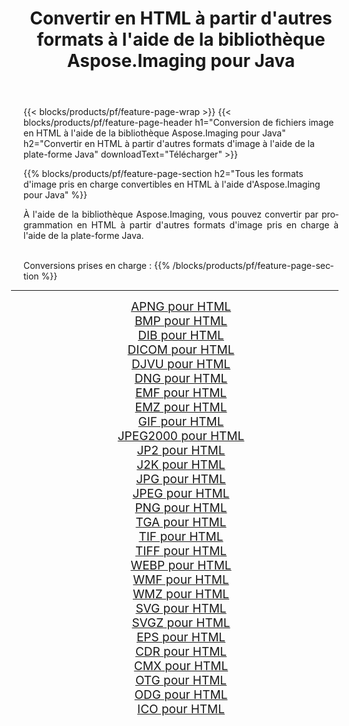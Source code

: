 ﻿---
title: Convertir en HTML à partir d'autres formats à l'aide de la bibliothèque Aspose.Imaging pour Java 
weight: 3920
url: /fr/java/conversion/to/html/ 
lang: fr
langdirlevel: 2
locales: zh-hans,ja,it,ru,de,es,fr,nl,id,lt,pl,pt,vi,tr,ko,zh-hant,ar,hi,th,sv,cs,uk,he
description: En utilisant Aspose.Imaging, vous pouvez convertir en HTML à partir d'autres formats en utilisant Java
---

{{< blocks/products/pf/feature-page-wrap >}}
{{< blocks/products/pf/feature-page-header h1="Conversion de fichiers image en HTML à l'aide de la bibliothèque Aspose.Imaging pour Java" h2="Convertir en HTML à partir d'autres formats d'image à l'aide de la plate-forme Java" downloadText="Télécharger" >}}


{{% blocks/products/pf/feature-page-section  h2="Tous les formats d'image pris en charge convertibles en HTML à l'aide d'Aspose.Imaging pour Java" %}}
<p align=justify>À l'aide de la bibliothèque Aspose.Imaging, vous pouvez convertir par programmation en HTML à partir d'autres formats d'image pris en charge à l'aide de la plate-forme Java.</p>
<br/>
Conversions prises en charge :
{{% /blocks/products/pf/feature-page-section %}}
<div class="container-fluid productfamilypage bg-gray">
    <div class="convertypes bg-gray agp-content section">
        <div class="container">
		<hr style="margin-left:-20px;"/>
		<div class="row other-converters" style="gap: 10px;font-size: 19px;text-align:center;">
		    <div class='col-md-2 other-converter remove-lp remove-rp'><a href="/imaging/fr/java/conversion/apng-to-html/" style="padding:15px;">APNG pour HTML</a></div>
<div class='col-md-2 other-converter remove-lp remove-rp'><a href="/imaging/fr/java/conversion/bmp-to-html/" style="padding:15px;">BMP pour HTML</a></div>
<div class='col-md-2 other-converter remove-lp remove-rp'><a href="/imaging/fr/java/conversion/dib-to-html/" style="padding:15px;">DIB pour HTML</a></div>
<div class='col-md-2 other-converter remove-lp remove-rp'><a href="/imaging/fr/java/conversion/dicom-to-html/" style="padding:15px;">DICOM pour HTML</a></div>
<div class='col-md-2 other-converter remove-lp remove-rp'><a href="/imaging/fr/java/conversion/djvu-to-html/" style="padding:15px;">DJVU pour HTML</a></div>
<div class='col-md-2 other-converter remove-lp remove-rp'><a href="/imaging/fr/java/conversion/dng-to-html/" style="padding:15px;">DNG pour HTML</a></div>
<div class='col-md-2 other-converter remove-lp remove-rp'><a href="/imaging/fr/java/conversion/emf-to-html/" style="padding:15px;">EMF pour HTML</a></div>
<div class='col-md-2 other-converter remove-lp remove-rp'><a href="/imaging/fr/java/conversion/emz-to-html/" style="padding:15px;">EMZ pour HTML</a></div>
<div class='col-md-2 other-converter remove-lp remove-rp'><a href="/imaging/fr/java/conversion/gif-to-html/" style="padding:15px;">GIF pour HTML</a></div>
<div class='col-md-2 other-converter remove-lp remove-rp'><a href="/imaging/fr/java/conversion/jpeg2000-to-html/" style="padding:15px;">JPEG2000 pour HTML</a></div>
<div class='col-md-2 other-converter remove-lp remove-rp'><a href="/imaging/fr/java/conversion/jp2-to-html/" style="padding:15px;">JP2 pour HTML</a></div>
<div class='col-md-2 other-converter remove-lp remove-rp'><a href="/imaging/fr/java/conversion/j2k-to-html/" style="padding:15px;">J2K pour HTML</a></div>
<div class='col-md-2 other-converter remove-lp remove-rp'><a href="/imaging/fr/java/conversion/jpg-to-html/" style="padding:15px;">JPG pour HTML</a></div>
<div class='col-md-2 other-converter remove-lp remove-rp'><a href="/imaging/fr/java/conversion/jpeg-to-html/" style="padding:15px;">JPEG pour HTML</a></div>
<div class='col-md-2 other-converter remove-lp remove-rp'><a href="/imaging/fr/java/conversion/png-to-html/" style="padding:15px;">PNG pour HTML</a></div>
<div class='col-md-2 other-converter remove-lp remove-rp'><a href="/imaging/fr/java/conversion/tga-to-html/" style="padding:15px;">TGA pour HTML</a></div>
<div class='col-md-2 other-converter remove-lp remove-rp'><a href="/imaging/fr/java/conversion/tif-to-html/" style="padding:15px;">TIF pour HTML</a></div>
<div class='col-md-2 other-converter remove-lp remove-rp'><a href="/imaging/fr/java/conversion/tiff-to-html/" style="padding:15px;">TIFF pour HTML</a></div>
<div class='col-md-2 other-converter remove-lp remove-rp'><a href="/imaging/fr/java/conversion/webp-to-html/" style="padding:15px;">WEBP pour HTML</a></div>
<div class='col-md-2 other-converter remove-lp remove-rp'><a href="/imaging/fr/java/conversion/wmf-to-html/" style="padding:15px;">WMF pour HTML</a></div>
<div class='col-md-2 other-converter remove-lp remove-rp'><a href="/imaging/fr/java/conversion/wmz-to-html/" style="padding:15px;">WMZ pour HTML</a></div>
<div class='col-md-2 other-converter remove-lp remove-rp'><a href="/imaging/fr/java/conversion/svg-to-html/" style="padding:15px;">SVG pour HTML</a></div>
<div class='col-md-2 other-converter remove-lp remove-rp'><a href="/imaging/fr/java/conversion/svgz-to-html/" style="padding:15px;">SVGZ pour HTML</a></div>
<div class='col-md-2 other-converter remove-lp remove-rp'><a href="/imaging/fr/java/conversion/eps-to-html/" style="padding:15px;">EPS pour HTML</a></div>
<div class='col-md-2 other-converter remove-lp remove-rp'><a href="/imaging/fr/java/conversion/cdr-to-html/" style="padding:15px;">CDR pour HTML</a></div>
<div class='col-md-2 other-converter remove-lp remove-rp'><a href="/imaging/fr/java/conversion/cmx-to-html/" style="padding:15px;">CMX pour HTML</a></div>
<div class='col-md-2 other-converter remove-lp remove-rp'><a href="/imaging/fr/java/conversion/otg-to-html/" style="padding:15px;">OTG pour HTML</a></div>
<div class='col-md-2 other-converter remove-lp remove-rp'><a href="/imaging/fr/java/conversion/odg-to-html/" style="padding:15px;">ODG pour HTML</a></div>
<div class='col-md-2 other-converter remove-lp remove-rp'><a href="/imaging/fr/java/conversion/ico-to-html/" style="padding:15px;">ICO pour HTML</a></div>
                </div>
        </div>
    </div>
</div>
<br/>


